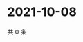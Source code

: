 # 2021-10-08

共 0 条

<!-- BEGIN -->
<!-- 最后更新时间 Fri Oct 08 2021 07:14:51 GMT+0800 (China Standard Time) -->

<!-- END -->

